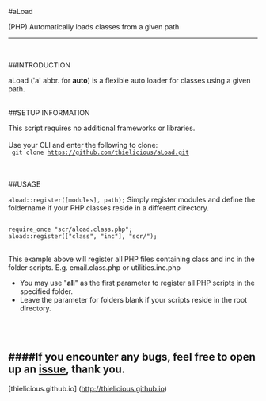 #aLoad

(PHP) Automatically loads classes from a given path

---
<br>

##INTRODUCTION

aLoad ('a' abbr. for **auto**) is a flexible auto loader for classes using a given path. 
<br>
<br>


##SETUP INFORMATION

This script requires no additional frameworks or libraries.
<br>
<br>
Use your CLI and enter the following to clone:<br>
<code>
git clone https://github.com/thielicious/aLoad.git
</code>
<br>
<br>


##USAGE

<code>aload::register([modules], path);</code>
Simply register modules and define the foldername if your PHP classes reside in a different directory. 
<pre>
<code>
require_once "scr/aload.class.php";
aload::register(["class", "inc"], "scr/");
</code>
</pre>
This example above will register all PHP files containing class and inc in the folder scripts.
E.g. email.class.php or utilities.inc.php
- You may use "**all**" as the first parameter to register all PHP scripts in the specified folder.
- Leave the parameter for folders blank if your scripts reside in the root directory.
<br>
<br>


####If you encounter any bugs, feel free to open up an [issue](https://github.com/thielicious/aLoad/issues), thank you.<br>
---
[thielicious.github.io] (http://thielicious.github.io)
